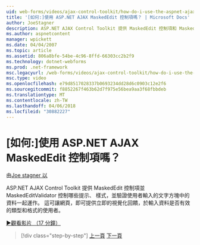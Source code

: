 ```yaml
---
uid: web-forms/videos/ajax-control-toolkit/how-do-i-use-the-aspnet-ajax-maskededit-controls
title: '[如何:]使用 ASP.NET AJAX MaskedEdit 控制項嗎？ | Microsoft Docs'
author: JoeStagner
description: ASP.NET AJAX Control Toolkit 提供 MaskedEdit 控制項和 MaskedEditValidator 控制項一起運作的提示，樣式，並驗證 d...
ms.author: aspnetcontent
manager: wpickett
ms.date: 04/04/2007
ms.topic: article
ms.assetid: 806a8bfe-54be-4c96-8ffd-66303cc2b2f9
ms.technology: dotnet-webforms
ms.prod: .net-framework
msc.legacyurl: /web-forms/videos/ajax-control-toolkit/how-do-i-use-the-aspnet-ajax-maskededit-controls
msc.type: video
ms.openlocfilehash: e79d8517028337b0693234dd28d6c0903c12e2f6
ms.sourcegitcommit: f8852267f463b62d7f975e56bea9aa3f68fbbdeb
ms.translationtype: MT
ms.contentlocale: zh-TW
ms.lasthandoff: 04/06/2018
ms.locfileid: "30882227"
---
```

<a name="how-do-i-use-the-aspnet-ajax-maskededit-controls"></a>[如何:]使用 ASP.NET AJAX MaskedEdit 控制項嗎？
====================
由[Joe stagner 以](https://github.com/JoeStagner)

ASP.NET AJAX Control Toolkit 提供 MaskedEdit 控制項並 MaskedEditValidator 控制哪些提示、 樣式，並驗證使用者輸入的文字方塊中的資料一起運作。 這可讓網頁，即可提供立即的視覺化回饋，於輸入資料是否有效的類型和格式的使用者。

[&#9654;觀看影片 （17 分鐘）](https://channel9.msdn.com/Blogs/ASP-NET-Site-Videos/how-do-i-use-the-aspnet-ajax-maskededit-controls)

> [!div class="step-by-step"]
> [上一頁](how-do-i-use-the-aspnet-ajax-dropdown-control.md)
> [下一頁](how-do-i-use-the-aspnet-ajax-mutuallyexclusive-checkbox-extender.md)
